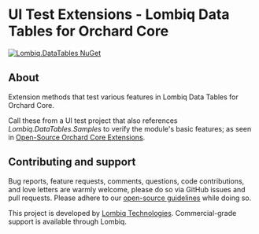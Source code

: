 # UI Test Extensions - Lombiq Data Tables for Orchard Core


[![Lombiq.DataTables NuGet](https://img.shields.io/nuget/v/Lombiq.DataTables?label=Lombiq.DataTables)](https://www.nuget.org/packages/Lombiq.DataTables/)


## About


Extension methods that test various features in Lombiq Data Tables for Orchard Core.

Call these from a UI test project that also references _Lombiq.DataTables.Samples_ to verify the module's basic features; as seen in [Open-Source Orchard Core Extensions](https://github.com/Lombiq/Open-Source-Orchard-Core-Extensions).


## Contributing and support

Bug reports, feature requests, comments, questions, code contributions, and love letters are warmly welcome, please do so via GitHub issues and pull requests. Please adhere to our [open-source guidelines](https://lombiq.com/open-source-guidelines) while doing so.

This project is developed by [Lombiq Technologies](https://lombiq.com/). Commercial-grade support is available through Lombiq.
